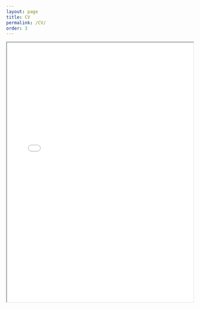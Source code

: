 ```yaml
---
layout: page
title: CV
permalink: /CV/
order: 3
---
```



<html>
  <head>
    <title>Laura's Logozzo's CV</title>
  </head>
  <body>
    <iframe src="/assets/Logozzo_CV_2020224.pdf" width="100%" height="700px" download = "Logozzo_CV.pdf">
    </iframe>
  </body>
</html>
